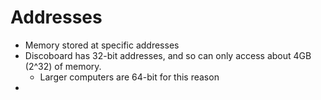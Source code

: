 # Addresses

* Memory stored at specific addresses
* Discoboard has 32-bit addresses, and so can only access about 4GB \(2^32\) of memory.
  * Larger computers are 64-bit for this reason
* 


